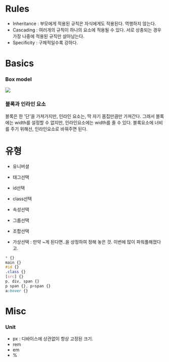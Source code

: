 # Rules
- Inheritance : 부모에게 적용된 규칙은 자식에게도 적용된다. 역행하지 않는다.
- Cascading : 여러개의 규칙이 하나의 요소에 적용될 수 있다. 서로 상충되는 경우 가장 나중에 적용된 규칙만 살아남는다.
- Specificity : 구체적일수록 강하다.

# Basics
### Box model
![](./src/asset/img/box-model.jpg)

### 블록과 인라인 요소
블록은 한 '단'을 가져가지만, 인라인 요소는, 딱 자기 몸집만큼만 가져간다. 
그래서 블록에는 width를 설정할 수 없지만, 인라인요소에는 width를 줄 수 있다.
블록요소에 너비를 주기 위해선, 인라인요소로 바꿔주면 된다.

# 유형
- 유니버셜
- 태그선택 
- id선택 
- class선택 
- 속성선택 

- 그룹선택 
- 조합선택
- 가상선택 : 만약 ~게 된다면..을 상정하여 정해 놓은 것. 이번에 많이 파워풀해졌다고.
```css
* {}
main {}
#id {}
.class {}
[src] {}
p, div, span {}
p span {}, p>span {}
a:hover {}
```
# Misc
### Unit
- px : 디바이스에 상관없이 항상 고정된 크기.
- rem
- em
- %